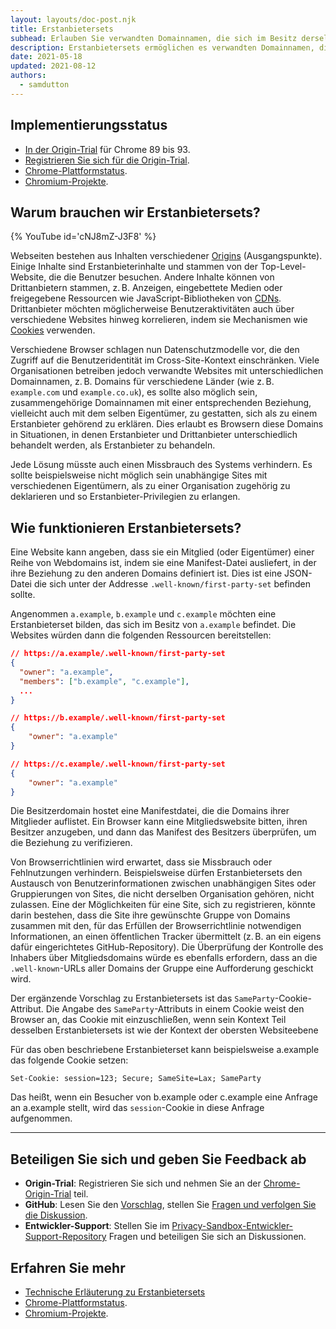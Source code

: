 ```yaml
---
layout: layouts/doc-post.njk
title: Erstanbietersets
subhead: Erlauben Sie verwandten Domainnamen, die sich im Besitz derselben Organisation befinden und von ihr betrieben werden, sich als ein Erstanbieter auszugeben.
description: Erstanbietersets ermöglichen es verwandten Domainnamen, die sich im Besitz derselben Organisation befinden und von ihr betrieben werden, sich als ein Erstanbieter auszugeben.
date: 2021-05-18
updated: 2021-08-12
authors:
  - samdutton
---
```


<!--lint disable no-smart-quotes-->

## Implementierungsstatus

- [In der Origin-Trial](https://web.dev/origin-trials/) für Chrome 89 bis 93.
- [Registrieren Sie sich für die Origin-Trial](https://developer.chrome.com/origintrials/#/view_trial/988540118207823873).
- [Chrome-Plattformstatus](https://chromestatus.com/feature/5640066519007232).
- [Chromium-Projekte](https://www.chromium.org/updates/first-party-sets).

## Warum brauchen wir Erstanbietersets?

{% YouTube id='cNJ8mZ-J3F8' %}

Webseiten bestehen aus Inhalten verschiedener [Origins](/docs/privacy-sandbox/glossary#origin) (Ausgangspunkte). Einige Inhalte sind Erstanbieterinhalte und stammen von der Top-Level-Website, die die Benutzer besuchen. Andere Inhalte können von Drittanbietern stammen, z. B. Anzeigen, eingebettete Medien oder freigegebene Ressourcen wie JavaScript-Bibliotheken von [CDNs](https://www.cloudflare.com/en-gb/learning/cdn/what-is-a-cdn/). Drittanbieter möchten möglicherweise Benutzeraktivitäten auch über verschiedene Websites hinweg korrelieren, indem sie Mechanismen wie [Cookies](/docs/privacy-sandbox/glossary#origin) verwenden.

Verschiedene Browser schlagen nun Datenschutzmodelle vor, die den Zugriff auf die Benutzeridentität im Cross-Site-Kontext einschränken. Viele Organisationen betreiben jedoch verwandte Websites mit unterschiedlichen Domainnamen, z. B. Domains für verschiedene Länder (wie z. B. `example.com` und `example.co.uk`), es sollte also möglich sein, zusammengehörige Domainnamen mit einer entsprechenden Beziehung, vielleicht auch mit dem selben Eigentümer, zu gestatten, sich als zu einem Erstanbieter gehörend zu erklären. Dies erlaubt es Browsern diese Domains in Situationen, in denen Erstanbieter und Drittanbieter unterschiedlich behandelt werden, als Erstanbieter zu behandeln.

Jede Lösung müsste auch einen Missbrauch des Systems verhindern. Es sollte beispielsweise nicht möglich sein unabhängige Sites mit verschiedenen Eigentümern, als zu einer Organisation zugehörig zu deklarieren und so Erstanbieter-Privilegien zu erlangen.

## Wie funktionieren Erstanbietersets?

Eine Website kann angeben, dass sie ein Mitglied (oder Eigentümer) einer Reihe von Webdomains ist, indem sie eine Manifest-Datei ausliefert, in der ihre Beziehung zu den anderen Domains definiert ist. Dies ist eine JSON-Datei die sich unter der Addresse `.well-known/first-party-set` befinden sollte.

Angenommen `a.example`, `b.example` und `c.example` möchten eine Erstanbieterset bilden, das sich im Besitz von `a.example` befindet. Die Websites würden dann die folgenden Ressourcen bereitstellen:

```json
// https://a.example/.well-known/first-party-set
{
  "owner": "a.example",
  "members": ["b.example", "c.example"],
  ...
}

// https://b.example/.well-known/first-party-set
{
	"owner": "a.example"
}

// https://c.example/.well-known/first-party-set
{
	"owner": "a.example"
}
```

Die Besitzerdomain hostet eine Manifestdatei, die die Domains ihrer Mitglieder auflistet. Ein Browser kann eine Mitgliedswebsite bitten, ihren Besitzer anzugeben, und dann das Manifest des Besitzers überprüfen, um die Beziehung zu verifizieren.

Von Browserrichtlinien wird erwartet, dass sie Missbrauch oder Fehlnutzungen verhindern. Beispielsweise dürfen Erstanbietersets den Austausch von Benutzerinformationen zwischen unabhängigen Sites oder Gruppierungen von Sites, die nicht derselben Organisation gehören, nicht zulassen. Eine der Möglichkeiten für eine Site, sich zu registrieren, könnte darin bestehen, dass die Site ihre gewünschte Gruppe von Domains zusammen mit den, für das Erfüllen der Browserrichtlinie notwendigen Informationen, an einen öffentlichen Tracker übermittelt (z. B. an ein eigens dafür eingerichtetes GitHub-Repository). Die Überprüfung der Kontrolle des Inhabers über Mitgliedsdomains würde es ebenfalls erfordern, dass an die `.well-known`-URLs aller Domains der Gruppe eine Aufforderung geschickt wird.

Der ergänzende Vorschlag zu Erstanbietersets ist das `SameParty`-Cookie-Attribut. Die Angabe des `SameParty`-Attributs in einem Cookie weist den Browser an, das Cookie mit einzuschließen, wenn sein Kontext Teil desselben Erstanbietersets ist wie der Kontext der obersten Websiteebene

Für das oben beschriebene Erstanbieterset kann beispielsweise a.example das folgende Cookie setzen:

`Set-Cookie: session=123; Secure; SameSite=Lax; SameParty`

Das heißt, wenn ein Besucher von b.example oder c.example eine Anfrage an a.example stellt, wird das `session`-Cookie in diese Anfrage aufgenommen.

---

## Beteiligen Sie sich und geben Sie Feedback ab

- **Origin-Trial**: Registrieren Sie sich und nehmen Sie an der [Chrome-Origin-Trial](https://developer.chrome.com/origintrials/#/view_trial/988540118207823873) teil.
- **GitHub**: Lesen Sie den [Vorschlag](https://github.com/privacycg/first-party-sets), stellen Sie [Fragen und verfolgen Sie die Diskussion](https://github.com/privacycg/first-party-sets/issues).
- **Entwickler-Support**: Stellen Sie im [Privacy-Sandbox-Entwickler-Support-Repository](https://github.com/GoogleChromeLabs/privacy-sandbox-dev-support) Fragen und beteiligen Sie sich an Diskussionen.

## Erfahren Sie mehr

- [Technische Erläuterung zu Erstanbietersets](https://github.com/privacycg/first-party-sets)
- [Chrome-Plattformstatus](https://chromestatus.com/feature/5640066519007232).
- [Chromium-Projekte](https://www.chromium.org/updates/first-party-sets).
